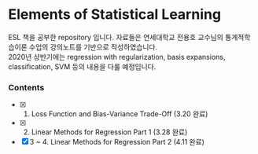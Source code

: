 # Elements of Statistical Learning

ESL 책을 공부한 repository 입니다. 자료들은 연세대학교 전용호 교수님의 통계적학습이론 수업의 강의노트를 기반으로 작성하였습니다.<br>
2020년 상반기에는 regression with regularization, basis expansions, classification, SVM 등의 내용을 다룰 예정입니다.

### Contents

- [X] 1. Loss Function and Bias-Variance Trade-Off (3.20 완료)
- [X] 2. Linear Methods for Regression Part 1 (3.28 완료)
- [X] 3 ~ 4. Linear Methods for Regression Part 2 (4.11 완료)

